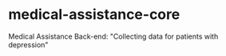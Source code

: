 # medical-assistance-core
Medical Assistance Back-end: "Collecting data for patients with depression"

